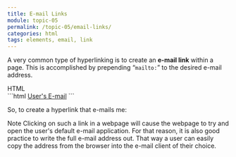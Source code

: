 ```yaml
---
title: E-mail Links
module: topic-05
permalink: /topic-05/email-links/
categories: html
tags: elements, email, link
---
```


<div class="divider-heading"></div>

A very common type of hyperlinking is to create an **e-mail link** within a page. This is accomplished by prepending “`mailto:`” to the desired e-mail address.


<div class="code-heading">
  <span class="html">HTML</span>
</div>
```html
<a href="malto:user@example.com">User's E-mail</a>
```


So, to create a hyperlink that e-mails me:


<div class="external-embed">
  <p data-height="400" data-theme-id="30567" data-slug-hash="gGWQZm" data-default-tab="html,result" data-user="Media-Ed-Online" data-embed-version="2" data-pen-title="[Intro-Web-Dev] Topic-05: Links Pt. 4" class="codepen"></p>
</div>


<span class="label label-info">Note</span> Clicking on such a link in a webpage will cause the webpage to try and open the user's default e-mail application. For that reason, it is also good practice to write the full e-mail address out. That way a user can easily copy the address from the browser into the e-mail client of their choice.
